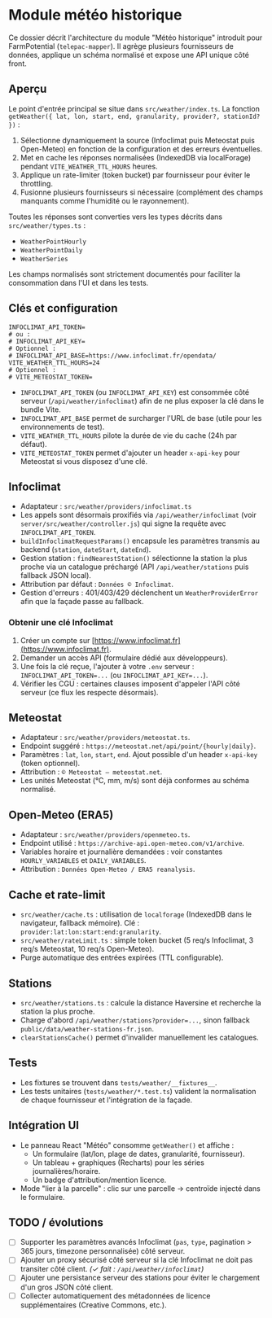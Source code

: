 # Module météo historique

Ce dossier décrit l'architecture du module "Météo historique" introduit pour FarmPotential (`telepac-mapper`). Il agrège plusieurs fournisseurs de données, applique un schéma normalisé et expose une API unique côté front.

## Aperçu

Le point d'entrée principal se situe dans `src/weather/index.ts`. La fonction `getWeather({ lat, lon, start, end, granularity, provider?, stationId? })` :

1. Sélectionne dynamiquement la source (Infoclimat puis Meteostat puis Open-Meteo) en fonction de la configuration et des erreurs éventuelles.
2. Met en cache les réponses normalisées (IndexedDB via localForage) pendant `VITE_WEATHER_TTL_HOURS` heures.
3. Applique un rate-limiter (token bucket) par fournisseur pour éviter le throttling.
4. Fusionne plusieurs fournisseurs si nécessaire (complément des champs manquants comme l'humidité ou le rayonnement).

Toutes les réponses sont converties vers les types décrits dans `src/weather/types.ts` :

- `WeatherPointHourly`
- `WeatherPointDaily`
- `WeatherSeries`

Les champs normalisés sont strictement documentés pour faciliter la consommation dans l'UI et dans les tests.

## Clés et configuration

```dotenv
INFOCLIMAT_API_TOKEN=
# ou :
# INFOCLIMAT_API_KEY=
# Optionnel :
# INFOCLIMAT_API_BASE=https://www.infoclimat.fr/opendata/
VITE_WEATHER_TTL_HOURS=24
# Optionnel :
# VITE_METEOSTAT_TOKEN=
```

- `INFOCLIMAT_API_TOKEN` (ou `INFOCLIMAT_API_KEY`) est consommée côté serveur (`/api/weather/infoclimat`) afin de ne plus exposer la clé dans le bundle Vite.
- `INFOCLIMAT_API_BASE` permet de surcharger l'URL de base (utile pour les environnements de test).
- `VITE_WEATHER_TTL_HOURS` pilote la durée de vie du cache (24h par défaut).
- `VITE_METEOSTAT_TOKEN` permet d'ajouter un header `x-api-key` pour Meteostat si vous disposez d'une clé.

## Infoclimat

- Adaptateur : `src/weather/providers/infoclimat.ts`
- Les appels sont désormais proxifiés via `/api/weather/infoclimat` (voir `server/src/weather/controller.js`) qui signe la requête avec `INFOCLIMAT_API_TOKEN`.
- `buildInfoclimatRequestParams()` encapsule les paramètres transmis au backend (`station`, `dateStart`, `dateEnd`).
- Gestion station : `findNearestStation()` sélectionne la station la plus proche via un catalogue préchargé (API `/api/weather/stations` puis fallback JSON local).
- Attribution par défaut : `Données © Infoclimat`.
- Gestion d'erreurs : 401/403/429 déclenchent un `WeatherProviderError` afin que la façade passe au fallback.

### Obtenir une clé Infoclimat

1. Créer un compte sur [https://www.infoclimat.fr](https://www.infoclimat.fr).
2. Demander un accès API (formulaire dédié aux développeurs).
3. Une fois la clé reçue, l'ajouter à votre `.env` serveur : `INFOCLIMAT_API_TOKEN=...` (ou `INFOCLIMAT_API_KEY=...`).
4. Vérifier les CGU : certaines clauses imposent d'appeler l'API côté serveur (ce flux les respecte désormais).

## Meteostat

- Adaptateur : `src/weather/providers/meteostat.ts`.
- Endpoint suggéré : `https://meteostat.net/api/point/{hourly|daily}`.
- Paramètres : `lat`, `lon`, `start`, `end`. Ajout possible d'un header `x-api-key` (token optionnel).
- Attribution : `© Meteostat – meteostat.net`.
- Les unités Meteostat (°C, mm, m/s) sont déjà conformes au schéma normalisé.

## Open-Meteo (ERA5)

- Adaptateur : `src/weather/providers/openmeteo.ts`.
- Endpoint utilisé : `https://archive-api.open-meteo.com/v1/archive`.
- Variables horaire et journalière demandées : voir constantes `HOURLY_VARIABLES` et `DAILY_VARIABLES`.
- Attribution : `Données Open-Meteo / ERA5 reanalysis`.

## Cache et rate-limit

- `src/weather/cache.ts` : utilisation de `localforage` (IndexedDB dans le navigateur, fallback mémoire). Clé : `provider:lat:lon:start:end:granularity`.
- `src/weather/rateLimit.ts` : simple token bucket (5 req/s Infoclimat, 3 req/s Meteostat, 10 req/s Open-Meteo).
- Purge automatique des entrées expirées (TTL configurable).

## Stations

- `src/weather/stations.ts` : calcule la distance Haversine et recherche la station la plus proche.
- Charge d'abord `/api/weather/stations?provider=...`, sinon fallback `public/data/weather-stations-fr.json`.
- `clearStationsCache()` permet d'invalider manuellement les catalogues.

## Tests

- Les fixtures se trouvent dans `tests/weather/__fixtures__`.
- Les tests unitaires (`tests/weather/*.test.ts`) valident la normalisation de chaque fournisseur et l'intégration de la façade.

## Intégration UI

- Le panneau React "Météo" consomme `getWeather()` et affiche :
  - Un formulaire (lat/lon, plage de dates, granularité, fournisseur).
  - Un tableau + graphiques (Recharts) pour les séries journalières/horaire.
  - Un badge d'attribution/mention licence.
- Mode "lier à la parcelle" : clic sur une parcelle → centroïde injecté dans le formulaire.

## TODO / évolutions

- [ ] Supporter les paramètres avancés Infoclimat (`pas`, `type`, pagination > 365 jours, timezone personnalisée) côté serveur.
- [ ] Ajouter un proxy sécurisé côté serveur si la clé Infoclimat ne doit pas transiter côté client. *(✓ fait : `/api/weather/infoclimat`)*
- [ ] Ajouter une persistance serveur des stations pour éviter le chargement d'un gros JSON côté client.
- [ ] Collecter automatiquement des métadonnées de licence supplémentaires (Creative Commons, etc.).
